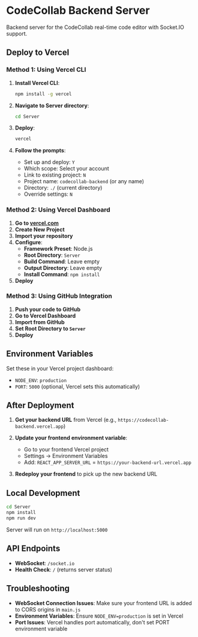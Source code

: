 # CodeCollab Backend Server

Backend server for the CodeCollab real-time code editor with Socket.IO support.

## Deploy to Vercel

### Method 1: Using Vercel CLI

1. **Install Vercel CLI**:

   ```bash
   npm install -g vercel
   ```

2. **Navigate to Server directory**:

   ```bash
   cd Server
   ```

3. **Deploy**:

   ```bash
   vercel
   ```

4. **Follow the prompts**:
   - Set up and deploy: `Y`
   - Which scope: Select your account
   - Link to existing project: `N`
   - Project name: `codecollab-backend` (or any name)
   - Directory: `./` (current directory)
   - Override settings: `N`

### Method 2: Using Vercel Dashboard

1. **Go to [vercel.com](https://vercel.com)**
2. **Create New Project**
3. **Import your repository**
4. **Configure**:
   - **Framework Preset**: Node.js
   - **Root Directory**: `Server`
   - **Build Command**: Leave empty
   - **Output Directory**: Leave empty
   - **Install Command**: `npm install`
5. **Deploy**

### Method 3: Using GitHub Integration

1. **Push your code to GitHub**
2. **Go to Vercel Dashboard**
3. **Import from GitHub**
4. **Set Root Directory to `Server`**
5. **Deploy**

## Environment Variables

Set these in your Vercel project dashboard:

- `NODE_ENV`: `production`
- `PORT`: `5000` (optional, Vercel sets this automatically)

## After Deployment

1. **Get your backend URL** from Vercel (e.g., `https://codecollab-backend.vercel.app`)

2. **Update your frontend environment variable**:

   - Go to your frontend Vercel project
   - Settings → Environment Variables
   - Add: `REACT_APP_SERVER_URL` = `https://your-backend-url.vercel.app`

3. **Redeploy your frontend** to pick up the new backend URL

## Local Development

```bash
cd Server
npm install
npm run dev
```

Server will run on `http://localhost:5000`

## API Endpoints

- **WebSocket**: `/socket.io`
- **Health Check**: `/` (returns server status)

## Troubleshooting

- **WebSocket Connection Issues**: Make sure your frontend URL is added to CORS origins in `main.js`
- **Environment Variables**: Ensure `NODE_ENV=production` is set in Vercel
- **Port Issues**: Vercel handles port automatically, don't set PORT environment variable
